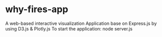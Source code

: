 # why-fires-app
A web-based interactive visualization Application base on Express.js by using D3.js & Plotly.js
To start the application:
node server.js
